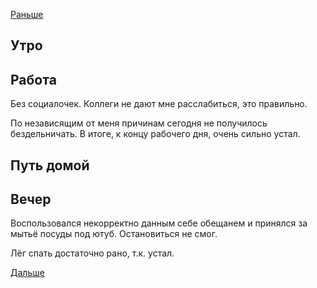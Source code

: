 [Раньше](2021.02.17.md)  
## Утро
## Работа
Без социалочек. Коллеги не дают мне расслабиться, это правильно.

По независящим от меня причинам сегодня не получилось бездельничать.
В итоге, к концу рабочего дня, очень сильно устал.
## Путь домой
## Вечер
Воспользовался некорректно данным себе обещанем и принялся за мытьё посуды под ютуб. Остановиться не смог.

Лёг спать достаточно рано, т.к. устал.

[Дальше](2021.02.19.md)
